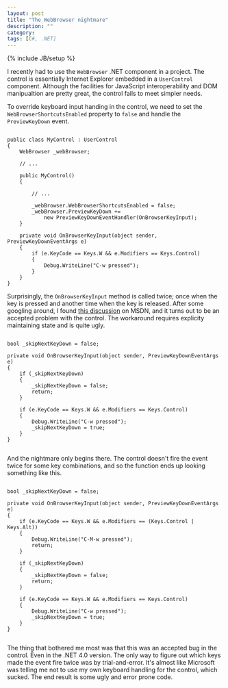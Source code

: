 ```yaml
---
layout: post
title: "The WebBrowser nightmare"
description: ""
category: 
tags: [C#, .NET]
---
```

{% include JB/setup %}

I recently had to use the `WebBrowser` .NET component in a project.
The control is essentially Internet Explorer embedded in a `UserControl` component.
Although the facilities for JavaScript interoperability and DOM manipualtion are pretty great, the control fails to meet simpler needs.

To override keyboard input handing in the control, we need to set the `WebBrowserShortcutsEnabled` property to `false` and handle the `PreviewKeyDown` event.

<pre><code class='cs'>
public class MyControl : UserControl
{
	WebBrowser _webBrowser;

	// ...

	public MyControl()
	{	
		
		// ...

		_webBrowser.WebBrowserShortcutsEnabled = false;
		_webBrowser.PreviewKeyDown += 
			new PreviewKeyDownEventHandler(OnBrowserKeyInput);
	}

	private void OnBrowserKeyInput(object sender, PreviewKeyDownEventArgs e)
	{
		if (e.KeyCode == Keys.W &amp;&amp; e.Modifiers == Keys.Control)
		{
			Debug.WriteLine("C-w pressed");
		}
	}
}
</code></pre>

Surprisingly, the `OnBrowserKeyInput` method is called twice; once when the key is pressed and another time when the key is released.
After some googling around, I found [this discussion](http://social.msdn.microsoft.com/Forums/en-US/csharpgeneral/thread/f83d3d71-ea3e-4b18-a610-30a91fae060e/) on MSDN, and it turns out to be an accepted problem with the control. The workaround requires explicity maintaining state and is quite ugly.

<pre><code class='cs'>
bool _skipNextKeyDown = false;

private void OnBrowserKeyInput(object sender, PreviewKeyDownEventArgs e)
{
	if (_skipNextKeyDown)
	{
		_skipNextKeyDown = false;
		return;
	}
	
	if (e.KeyCode == Keys.W &amp;&amp; e.Modifiers == Keys.Control)
	{
		Debug.WriteLine("C-w pressed");
		_skipNextKeyDown = true;
	}
}

</code></pre>

And the nightmare only begins there. The control doesn't fire the event twice for some key combinations, and so the function ends up looking something like this.

<pre><code class='cs'>
bool _skipNextKeyDown = false;

private void OnBrowserKeyInput(object sender, PreviewKeyDownEventArgs e)
{
	if (e.KeyCode == Keys.W &amp;&amp; e.Modifiers == (Keys.Control | Keys.Alt))
	{
		Debug.WriteLine("C-M-w pressed");
		return;
	}

	if (_skipNextKeyDown)
	{
		_skipNextKeyDown = false;
		return;
	}
	
	if (e.KeyCode == Keys.W &amp;&amp; e.Modifiers == Keys.Control)
	{
		Debug.WriteLine("C-w pressed");
		_skipNextKeyDown = true;
	}
}

</code></pre>

The thing that bothered me most was that this was an accepted bug in the control. Even in the .NET 4.0 version.
The only way to figure out which keys made the event fire twice was by trial-and-error.
It's almost like Microsoft was telling me not to use my own keyboard handling for the control, which sucked.
The end result is some ugly and error prone code.

